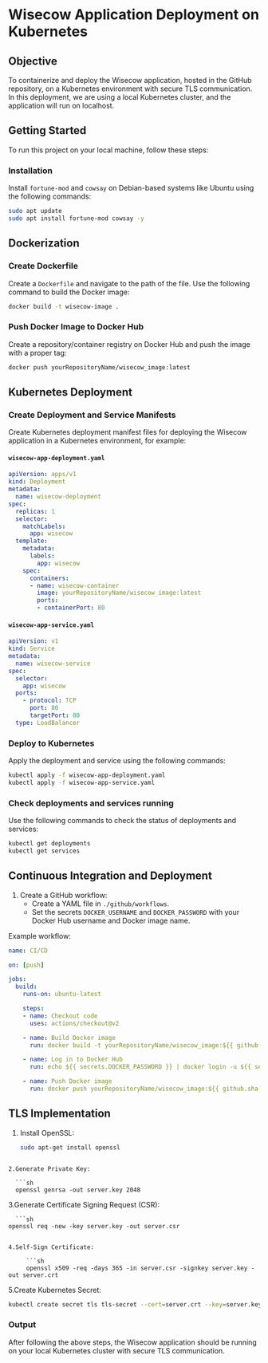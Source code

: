 # Wisecow Application Deployment on Kubernetes

## Objective

To containerize and deploy the Wisecow application, hosted in the GitHub repository, on a Kubernetes environment with secure TLS communication. In this deployment, we are using a local Kubernetes cluster, and the application will run on localhost.

## Getting Started

To run this project on your local machine, follow these steps:

### Installation

Install `fortune-mod` and `cowsay` on Debian-based systems like Ubuntu using the following commands:

```bash
sudo apt update
sudo apt install fortune-mod cowsay -y
```
## Dockerization

### Create Dockerfile

Create a `Dockerfile` and navigate to the path of the file. Use the following command to build the Docker image:

```sh
docker build -t wisecow-image .
```
### Push Docker Image to Docker Hub

Create a repository/container registry on Docker Hub and push the image with a proper tag:

```sh
docker push yourRepositoryName/wisecow_image:latest
```
## Kubernetes Deployment

### Create Deployment and Service Manifests

Create Kubernetes deployment manifest files for deploying the Wisecow application in a Kubernetes environment, for example:

#### `wisecow-app-deployment.yaml`

```yaml
apiVersion: apps/v1
kind: Deployment
metadata:
  name: wisecow-deployment
spec:
  replicas: 1
  selector:
    matchLabels:
      app: wisecow
  template:
    metadata:
      labels:
        app: wisecow
    spec:
      containers:
      - name: wisecow-container
        image: yourRepositoryName/wisecow_image:latest
        ports:
        - containerPort: 80
```
#### `wisecow-app-service.yaml`
```yaml
apiVersion: v1
kind: Service
metadata:
  name: wisecow-service
spec:
  selector:
    app: wisecow
  ports:
    - protocol: TCP
      port: 80
      targetPort: 80
  type: LoadBalancer
```
### Deploy to Kubernetes

Apply the deployment and service using the following commands:

```sh
kubectl apply -f wisecow-app-deployment.yaml
kubectl apply -f wisecow-app-service.yaml
```
### Check deployments and services running

Use the following commands to check the status of deployments and services:

```sh
kubectl get deployments
kubectl get services
```
## Continuous Integration and Deployment

1. Create a GitHub workflow:
   - Create a YAML file in `./github/workflows`.
   - Set the secrets `DOCKER_USERNAME` and `DOCKER_PASSWORD` with your Docker Hub username and Docker image name.

Example workflow:

```yaml
name: CI/CD

on: [push]

jobs:
  build:
    runs-on: ubuntu-latest

    steps:
    - name: Checkout code
      uses: actions/checkout@v2

    - name: Build Docker image
      run: docker build -t yourRepositoryName/wisecow_image:${{ github.sha }} .

    - name: Log in to Docker Hub
      run: echo ${{ secrets.DOCKER_PASSWORD }} | docker login -u ${{ secrets.DOCKER_USERNAME }} --password-stdin

    - name: Push Docker image
      run: docker push yourRepositoryName/wisecow_image:${{ github.sha }}
```
## TLS Implementation

1. Install OpenSSL:

   ```sh
   sudo apt-get install openssl
  ```

2.Generate Private Key:
   
    ```sh
    openssl genrsa -out server.key 2048
```

3.Generate Certificate Signing Request (CSR):

      ```sh
    openssl req -new -key server.key -out server.csr
```

4.Self-Sign Certificate:   

     ```sh
     openssl x509 -req -days 365 -in server.csr -signkey server.key -out server.crt
```
5.Create Kubernetes Secret:

   ```sh
   kubectl create secret tls tls-secret --cert=server.crt --key=server.key
```
### Output 

After following the above steps, the Wisecow application should be running on your local Kubernetes cluster with secure TLS communication.
     


